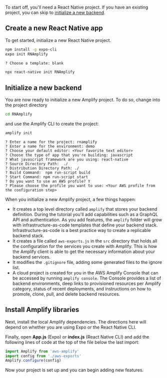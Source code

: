 To start off, you'll need a React Native project. If you have an existing project, you can skip to [initialize a new backend](#initialize-a-new-backend).

##  Create a new React Native app

To get started, initialize a new React Native project.

<amplify-block-switcher>
<amplify-block name="Expo">

```bash
npm install -g expo-cli  
expo init RNAmplify

? Choose a template: blank
```

</amplify-block>
<amplify-block name="React Native CLI">

```bash
npx react-native init RNAmplify
```

</amplify-block>
</amplify-block-switcher>

## Initialize a new backend

You are now ready to initialize a new Amplify project. To do so, change into the project directory

```bash
cd RNAmplify
```

and use the Amplify CLI to create the project:

```bash
amplify init
```

```console
? Enter a name for the project: rnamplify
? Enter a name for the environment: demo
? Choose your default editor: <Your favorite text editor>
? Choose the type of app that you're building: javascript
? What javascript framework are you using: react-native
? Source Directory Path:  ./
? Distribution Directory Path: ./
? Build Command:  npm run-script build
? Start Command: npm run-script start
? Do you want to use an AWS profile? Y
? Please choose the profile you want to use: <Your AWS profile from the configuration step>
```

When you initialize a new Amplify project, a few things happen:

- It creates a top level directory called `amplify` that stores your backend definition. During the tutorial you'll add capabilities such as a GraphQL API and authentication. As you add features, the `amplify` folder will grow with infrastructure-as-code templates that define your backend stack. Infrastructure-as-code is a best practice way to create a replicable backend stack.
- It creates a file called `aws-exports.js` in the `src` directory that holds all the configuration for the services you create with Amplify. This is how the Amplify client is able to get the necessary information about your backend services.
- It modifies the `.gitignore` file, adding some generated files to the ignore list.
- A cloud project is created for you in the AWS Amplify Console that can be accessed by running `amplify console`. The Console provides a list of backend environments, deep links to provisioned resources per Amplify category, status of recent deployments, and instructions on how to promote, clone, pull, and delete backend resources.

## Install Amplify libraries

Next, install the local Amplify dependencies. The directions here will depend on whether you are using Expo or the React Native CLI.

<inline-fragment src="~/start/getting-started/fragments/reactnative/getting-started-steps-ui.md"></inline-fragment>

Finally, open __App.js__ (Expo) or __index.js__ (React Native CLI) and add the following lines of code at the top of the file below the last import:

```javascript
import Amplify from 'aws-amplify'
import config from './aws-exports'
Amplify.configure(config)
```

Now your project is set up and you can begin adding new features.
